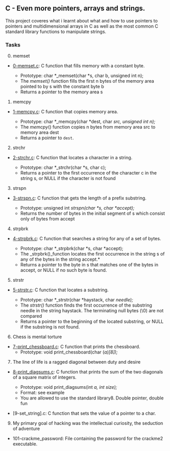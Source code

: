 ## C - Even more pointers, arrays and strings.
This project coveres what i learnt about what and how to use pointers to pointers and multidimensional arrays in C as well as the most common C standard library functions to manipulate strings.


### Tasks 
0. memset

 - [0-memset.c](https://github.com/Callistus25/alx-low_level_programming/blob/master/0x07-pointers_arrays_strings/0-memset.c): C function that fills memory with a constant byte.

	- Prototype: char *_memset(char *s, char b, unsigned int n);
	- The _memset()_ function fills the first n bytes of the memory area pointed to by s with the constant byte b
	- Returns a pointer to the memory area s

1. memcpy

 - [1-memcpy.c](https://github.com/Callistus25/alx-low_level_programming/blob/master/0x07-pointers_arrays_strings/1-memcpy.c): C function that copies memory area.

	- Prototype: char *_memcpy(char *dest, char *src, unsigned int n);*
	- The _memcpy_() function copies n bytes from memory area src to memory area dest
	- Returns a pointer to `dest`.
2. strchr

 - [2-strchr.c](https://github.com/Callistus25/alx-low_level_programming/blob/master/0x07-pointers_arrays_strings/2-strchr.c): C function that locates a character in a string.

	- Prototype: char *_strchr(char *s, char c);
	- Returns a pointer to the first occurrence of the character c in the string s, or NULL if the character is not found
3. strspn

 - [3-strspn.c](https://github.com/Callistus25/alx-low_level_programming/blob/master/0x07-pointers_arrays_strings/3-strspn.c): C function that gets the length of a prefix substring.

	- Prototype: unsigned int _strspn(char *s, char *accept);_
	- Returns the number of bytes in the initial segment of s which consist only of bytes from accept
4. strpbrk

 - [4-strpbrk.c](https://github.com/Callistus25/alx-low_level_programming/blob/master/0x07-pointers_arrays_strings/4-strpbrk.c): C function that searches a string for any of a set of bytes.

	- Prototype: char *_strpbrk(char *s, char *accept);
	- The _strpbrk()_function locates the first occurrence in the string s of any of the bytes in the string accept.*
	- Returns a pointer to the byte in s that matches one of the bytes in accept, or NULL if no such byte is found.
5. strstr

 - [5-strstr.c](https://github.com/Callistus25/alx-low_level_programming/blob/master/0x07-pointers_arrays_strings/5-strstr.c): C function that locates a substring.

	- Prototype: char *_strstr(char *haystack, char *needle);*
	- The _strstr()_ function finds the first occurrence of the substring needle in the string haystack. The terminating null bytes (\0) are not compared
	- Returns a pointer to the beginning of the located substring, or NULL if the substring is not found.
6. Chess is mental torture

 - [7-print_chessboard.c](https://github.com/Callistus25/alx-low_level_programming/blob/master/0x07-pointers_arrays_strings/7-print_chessboard.c): C function that prints the chessboard.
	- Prototype: void print_chessboard(char (*a)[8]);*
7. The line of life is a ragged diagonal between duty and desire

 - [8-print_diagsums.c](https://github.com/Callistus25/alx-low_level_programming/blob/master/0x07-pointers_arrays_strings/8-print_diagsums.c): C function that prints the sum of the two diagonals of a square matrix of integers.

	- Prototype: void print_diagsums(int *a, int size);*
	- Format: see example
	- You are allowed to use the standard library8. Double pointer, double fun

 - [9-set_string].c: C function that sets the value of a pointer to a char.
9. My primary goal of hacking was the intellectual curiosity, the seduction of adventure

 - 101-crackme_password: File containing the password for the crackme2 executable.
